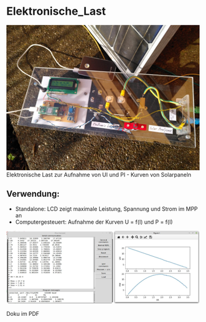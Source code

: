 # Elektronische_Last
![Picture](/El_Last.jpg)
Elektronische Last zur Aufnahme von UI und PI - Kurven von Solarpaneln

## Verwendung:
- Standalone: LCD zeigt maximale Leistung, Spannung und Strom im MPP an
- Computergesteuert: Aufnahme der Kurven U = f(I) und P = f(I)

![Picture](/tk_el_load_py.jpg)

Doku im PDF


